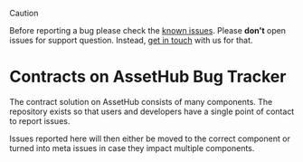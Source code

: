 > [!CAUTION]
> Before reporting a bug please check the [known issues](https://contracts.polkadot.io/known_issues/).
> Please **don't** open issues for support question. Instead, [get in touch](https://contracts.polkadot.io/#get-in-touch) with us for that.

# Contracts on AssetHub Bug Tracker

The contract solution on AssetHub consists of many components. The repository
exists so that users and developers have a single point of contact to report
issues.

Issues reported here will then either be moved to the correct component or turned
into meta issues in case they impact multiple components.
